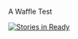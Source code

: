 A Waffle Test

[![Stories in Ready](https://badge.waffle.io/JeetKunDoug/TestWaffle.png?label=ready&title=Ready)](http://waffle.io/JeetKunDoug/TestWaffle)

